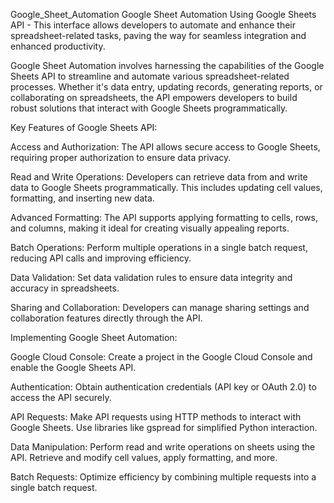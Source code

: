  Google_Sheet_Automation
Google Sheet Automation Using Google Sheets API  - This interface allows developers to automate and enhance their spreadsheet-related tasks, paving the way for seamless integration and enhanced productivity.

Google Sheet Automation involves harnessing the capabilities of the Google Sheets API to streamline and automate various spreadsheet-related processes. Whether it's data entry, updating records, generating reports, or collaborating on spreadsheets, the API empowers developers to build robust solutions that interact with Google Sheets programmatically.

Key Features of Google Sheets API:

Access and Authorization: The API allows secure access to Google Sheets, requiring proper authorization to ensure data privacy.

Read and Write Operations: Developers can retrieve data from and write data to Google Sheets programmatically. This includes updating cell values, formatting, and inserting new data.

Advanced Formatting: The API supports applying formatting to cells, rows, and columns, making it ideal for creating visually appealing reports.

Batch Operations: Perform multiple operations in a single batch request, reducing API calls and improving efficiency.

Data Validation: Set data validation rules to ensure data integrity and accuracy in spreadsheets.

Sharing and Collaboration: Developers can manage sharing settings and collaboration features directly through the API.

Implementing Google Sheet Automation:

Google Cloud Console: Create a project in the Google Cloud Console and enable the Google Sheets API.

Authentication: Obtain authentication credentials (API key or OAuth 2.0) to access the API securely.

API Requests: Make API requests using HTTP methods to interact with Google Sheets. Use libraries like gspread for simplified Python interaction.

Data Manipulation: Perform read and write operations on sheets using the API. Retrieve and modify cell values, apply formatting, and more.

Batch Requests: Optimize efficiency by combining multiple requests into a single batch request.

